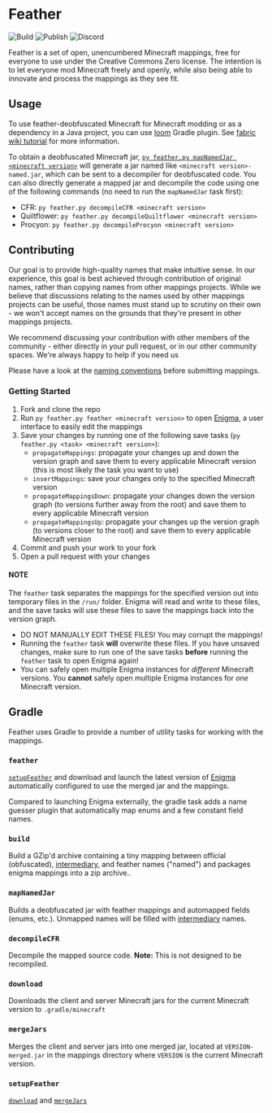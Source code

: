# Feather

![Build](https://img.shields.io/github/workflow/status/OrnitheMC/feather-mappings/Build/1.7.2?label=Build)
![Publish](https://img.shields.io/github/workflow/status/OrnitheMC/feather-mappings/Publish/1.7.2?label=Publish)
![Discord](https://img.shields.io/discord/922262455453888542?color=5865F2&label=Discord&logo=Discord&logoColor=ffffff)

Feather is a set of open, unencumbered Minecraft mappings, free for everyone to use under the Creative Commons Zero license. The intention is to let 
everyone mod Minecraft freely and openly, while also being able to innovate and process the mappings as they see fit.

## Usage
To use feather-deobfuscated Minecraft for Minecraft modding or as a dependency in a Java project, you can use [loom](https://github.com/OrnitheMC/ornithe-loom) Gradle plugin. See [fabric wiki tutorial](https://fabricmc.net/wiki/tutorial:setup) for more information.

To obtain a deobfuscated Minecraft jar, [`py feather.py mapNamedJar <minecraft version>`](#mapNamedJar) will generate a jar named like `<minecraft version>-named.jar`, which can be sent to a decompiler for deobfuscated code.
You can also directly generate a mapped jar and decompile the code using one of the following commands (no need to run the `mapNamedJar` task first):
- CFR: `py feather.py decompileCFR <minecraft version>`
- Quiltflower: `py feather.py decompileQuiltflower <minecraft version>`
- Procyon: `py feather.py decompileProcyon <minecraft version>`

## Contributing

Our goal is to provide high-quality names that make intuitive sense. In our experience, this goal is best achieved through contribution of original names, rather than copying names from other mappings projects. While we believe that discussions relating to the names used by other mappings projects can be useful, those names must stand up to scrutiny on their own - we won't accept names on the grounds that they're present in other mappings projects.

We recommend discussing your contribution with other members of the community - either directly in your pull request, or in our other community spaces. We're always happy to help if you need us

Please have a look at the [naming conventions](/CONVENTIONS.md) before submitting mappings.

### Getting Started

1. Fork and clone the repo
2. Run `py feather.py feather <minecraft version>` to open [Enigma](https://github.com/OrnitheMC/Enigma), a user interface to easily edit the mappings
3. Save your changes by running one of the following save tasks (`py feather.py <task> <minecraft version>`):
   - `propagateMappings`: propagate your changes up and down the version graph and save them to every applicable Minecraft version (this is most likely the task you want to use)
   - `insertMappings`: save your changes only to the specified Minecraft version
   - `propagateMappingsDown`: propagate your changes down the version graph (to versions further away from the root) and save them to every applicable Minecraft version
   - `propagateMappingsUp`: propagate your changes up the version graph (to versions closer to the root) and save them to every applicable Minecraft version
4. Commit and push your work to your fork
5. Open a pull request with your changes

#### NOTE

The `feather` task separates the mappings for the specified version out into temporary files in the `/run/` folder. Enigma will read and write to these files, and the save tasks will use these files to save the mappings back into the version graph.

- DO NOT MANUALLY EDIT THESE FILES! You may corrupt the mappings!
- Running the `feather` task **will** overwrite these files. If you have unsaved changes, make sure to run one of the save tasks **before** running the `feather` task to open Enigma again!
- You can safely open multiple Enigma instances for *different* Minecraft versions. You **cannot** safely open multiple Enigma instances for *one* Minecraft version.

## Gradle
Feather uses Gradle to provide a number of utility tasks for working with the mappings.

### `feather`
[`setupFeather`](#setupFeather) and download and launch the latest version of [Enigma](https://github.com/FabricMC/Enigma) automatically configured to use the merged jar and the mappings.

Compared to launching Enigma externally, the gradle task adds a name guesser plugin that automatically map enums and a few constant field names.

### `build`
Build a GZip'd archive containing a tiny mapping between official (obfuscated), [intermediary](https://github.com/FabricMC/intermediary), and feather names ("named") and packages enigma mappings into a zip archive..

### `mapNamedJar`
Builds a deobfuscated jar with feather mappings and automapped fields (enums, etc.). Unmapped names will be filled with [intermediary](https://github.com/FabricMC/Intermediary) names.

### `decompileCFR`
Decompile the mapped source code. **Note:** This is not designed to be recompiled.

### `download`
Downloads the client and server Minecraft jars for the current Minecraft version to `.gradle/minecraft`

### `mergeJars`
Merges the client and server jars into one merged jar, located at `VERSION-merged.jar` in the mappings directory where `VERSION` is the current Minecraft version.

### `setupFeather`
[`download`](#download) and [`mergeJars`](#mergeJars)
